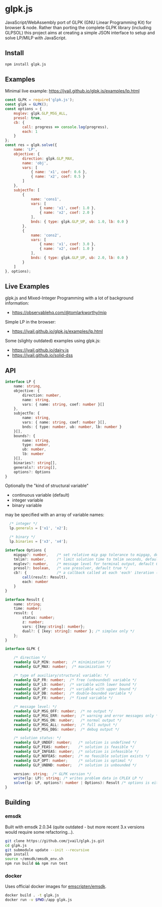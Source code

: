 # glpk.js

JavaScript/WebAssembly port of GLPK (GNU Linear Programming Kit) for browser & node. Rather than porting the complete GLPK library (including GLPSOL) this project aims at creating a simple JSON interface to setup and solve LP/MILP with JavaScript.

## Install

```sh
npm install glpk.js
```

## Examples

Minimal live example: https://jvail.github.io/glpk.js/examples/lp.html

```js
const GLPK = require('glpk.js');
const glpk = GLPK();
const options = {
    msglev: glpk.GLP_MSG_ALL,
    presol: true,
    cb: {
        call: progress => console.log(progress),
        each: 1
    }
};
const res = glpk.solve({
    name: 'LP',
    objective: {
        direction: glpk.GLP_MAX,
        name: 'obj',
        vars: [
            { name: 'x1', coef: 0.6 },
            { name: 'x2', coef: 0.5 }
        ]
    },
    subjectTo: [
        {
            name: 'cons1',
            vars: [
                { name: 'x1', coef: 1.0 },
                { name: 'x2', coef: 2.0 }
            ],
            bnds: { type: glpk.GLP_UP, ub: 1.0, lb: 0.0 }
        },
        {
            name: 'cons2',
            vars: [
                { name: 'x1', coef: 3.0 },
                { name: 'x2', coef: 1.0 }
            ],
            bnds: { type: glpk.GLP_UP, ub: 2.0, lb: 0.0 }
        }
    ]
}, options);
```
## Live Examples

glpk.js and Mixed-Integer Programming with a lot of background information:

* https://observablehq.com/@tomlarkworthy/mip

Simple LP in the browser:

* https://jvail.github.io/glpk.js/examples/lp.html

Some (slighty outdated) examples using glpk.js:

* https://jvail.github.io/dairy.js
* https://jvail.github.io/solid-dss


## API

```typescript
interface LP {
    name: string,
    objective: {
        direction: number,
        name: string,
        vars: { name: string, coef: number }[]
    },
    subjectTo: {
        name: string,
        vars: { name: string, coef: number }[],
        bnds: { type: number, ub: number, lb: number }
    }[],
    bounds?: {
        name: string,
        type: number,
        ub: number,
        lb: number
    }[],
    binaries?: string[],
    generals?: string[],
    options?: Options
}
```

Optionally the "kind of structural variable"

* continuous variable (default)
* integer variable
* binary variable

may be specified with an array of variable names:

```js
  /* integer */
  lp.generals = ['x1', 'x2'];

  /* binary */
  lp.binaries = ['x3', 'x4'];
```


```typescript
interface Options {
    mipgap?: number,    /* set relative mip gap tolerance to mipgap, default 0.0 */
    tmlim?: number,     /* limit solution time to tmlim seconds, default INT_MAX */
    msglev?: number,    /* message level for terminal output, default GLP_MSG_ERR */
    presol?: boolean,   /* use presolver, default true */
    cb?: {              /* a callback called at each 'each' iteration (only simplex) */
        call(result: Result),
        each: number
    }
}

interface Result {
    name: string;
    time: number;
    result: {
        status: number;
        z: number;
        vars: {[key:string]: number};
        dual?: { [key: string]: number }; /* simplex only */
    };
}

interface GLPK {

    /* direction */
    readonly GLP_MIN: number;  /* minimization */
    readonly GLP_MAX: number;  /* maximization */

    /* type of auxiliary/structural variable: */
    readonly GLP_FR: number;  /* free (unbounded) variable */
    readonly GLP_LO: number;  /* variable with lower bound */
    readonly GLP_UP: number;  /* variable with upper bound */
    readonly GLP_DB: number;  /* double-bounded variable */
    readonly GLP_FX: number;  /* fixed variable */

    /* message level: */
    readonly GLP_MSG_OFF: number;  /* no output */
    readonly GLP_MSG_ERR: number;  /* warning and error messages only */
    readonly GLP_MSG_ON: number;   /* normal output */
    readonly GLP_MSG_ALL: number;  /* full output */
    readonly GLP_MSG_DBG: number;  /* debug output */

    /* solution status: */
    readonly GLP_UNDEF: number;   /* solution is undefined */
    readonly GLP_FEAS: number;    /* solution is feasible */
    readonly GLP_INFEAS: number;  /* solution is infeasible */
    readonly GLP_NOFEAS: number;  /* no feasible solution exists */
    readonly GLP_OPT: number;     /* solution is optimal */
    readonly GLP_UNBND: number;   /* solution is unbounded */

    version: string;  /* GLPK version */
    write(lp: LP): string; /* writes problem data in CPLEX LP */
    solve(lp: LP, options?: number | Options): Result /* options is either a glp message level or an options obj */
}
```

## Building

### emsdk

Built with emsdk 2.0.34 (quite outdated - but more recent 3.x versions would require some refactoring...).

```sh
git clone https://github.com/jvail/glpk.js.git
cd glpk.js
git submodule update --init --recursive
npm install
source ~/emsdk/emsdk_env.sh
npm run build && npm run test
```

### docker

Uses official docker images for [emscripten/emsdk](https://hub.docker.com/r/emscripten/emsdk/tags).

```sh
docker build . -t glpk.js
docker run -v $PWD:/app glpk.js
```

